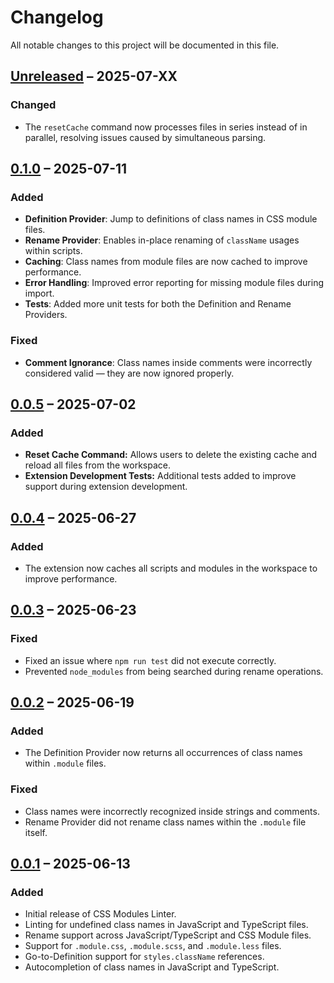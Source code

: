 # Changelog

All notable changes to this project will be documented in this file.

## [Unreleased] – 2025-07-XX

### Changed

- The `resetCache` command now processes files in series instead of in parallel,
  resolving issues caused by simultaneous parsing.

## [0.1.0] – 2025-07-11

### Added

- **Definition Provider**: Jump to definitions of class names in CSS module files.
- **Rename Provider**: Enables in-place renaming of `className` usages within scripts.
- **Caching**: Class names from module files are now cached to improve performance.
- **Error Handling**: Improved error reporting for missing module files during import.
- **Tests**: Added more unit tests for both the Definition and Rename Providers.

### Fixed

- **Comment Ignorance**: Class names inside comments were incorrectly
  considered valid — they are now ignored properly.

## [0.0.5] – 2025-07-02

### Added

- **Reset Cache Command:** Allows users to delete the existing cache and
  reload all files from the workspace.
- **Extension Development Tests:** Additional tests added to
  improve support during extension development.

## [0.0.4] – 2025-06-27

### Added

- The extension now caches all scripts and modules in the workspace to improve performance.

## [0.0.3] – 2025-06-23

### Fixed

- Fixed an issue where `npm run test` did not execute correctly.
- Prevented `node_modules` from being searched during rename operations.

## [0.0.2] – 2025-06-19

### Added

- The Definition Provider now returns all occurrences of class names within
  `.module` files.

### Fixed

- Class names were incorrectly recognized inside strings and comments.
- Rename Provider did not rename class names within the `.module` file itself.

## [0.0.1] – 2025-06-13

### Added

- Initial release of CSS Modules Linter.
- Linting for undefined class names in JavaScript and TypeScript files.
- Rename support across JavaScript/TypeScript and CSS Module files.
- Support for `.module.css`, `.module.scss`, and `.module.less` files.
- Go-to-Definition support for `styles.className` references.
- Autocompletion of class names in JavaScript and TypeScript.

[unreleased]: https://github.com/Lokesh-Garg-22/CSS-Modules-IntelliSense/compare/v0.1.0...HEAD
[0.1.0]: https://github.com/Lokesh-Garg-22/CSS-Modules-IntelliSense/compare/v0.0.5...v0.1.0
[0.0.5]: https://github.com/Lokesh-Garg-22/CSS-Modules-IntelliSense/compare/v0.0.4...v0.0.5
[0.0.4]: https://github.com/Lokesh-Garg-22/CSS-Modules-IntelliSense/compare/v0.0.3...v0.0.4
[0.0.3]: https://github.com/Lokesh-Garg-22/CSS-Modules-IntelliSense/compare/v0.0.2...v0.0.3
[0.0.2]: https://github.com/Lokesh-Garg-22/CSS-Modules-IntelliSense/compare/v0.0.1...v0.0.2
[0.0.1]: https://github.com/Lokesh-Garg-22/CSS-Modules-IntelliSense/releases/tag/v0.0.1
